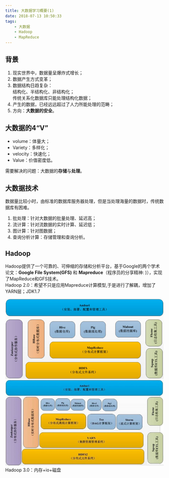 ```yaml
---
title: 大数据学习概要(1)
date: 2018-07-13 10:50:33
tags:
    - 大数据
    - Hadoop
    - MapReduce
---
```


## 背景
1. 现实世界中，数据量呈爆炸式增长；
2. 数据产生方式变革；
3. 数据结构日趋复杂：  
    结构化、半结构化、非结构化；  
    传统关系化数据库只能处理结构化数据；
4. 产生的数据，已经远远超过了人力所能处理的范畴；
5. 方向：**大数据的安全**。

<!-- more -->

## 大数据的4“V”
* volume：体量大；
* Variety：多样化；
* velocity：快速化；
* Value：价值密度低。

需要解决的问题：大数据的**存储**与**处理**。

## 大数据技术
数据量比较小时，由标准的数据库服务器处理，但是当处理海量的数据时，传统数据库有困难。

1. 批处理：针对大数据的批量处理、延迟高；  
2. 流计算：针对流数据的实时计算、延迟低；  
3. 图计算：针对图数据；  
4. 查询分析计算：存储管理和查询分析。

## Hadoop
Hadoop提供了一个可靠的、可伸缩的存储和分析平台，基于Google的两个学术论文：**Google File System(GFS)** 和 **Mapreduce**（程序员的分享精神: )），实现了MapReduce和GFS技术。  
Hadoop 2.0：希望不只是应用Mapreduce计算模型,于是进行了解耦，增加了YARN层；JDK1.7 

![Hadoop V1](/img/Hadoop1.png)
![Hadoop V2](/img/Hadoop2.png)  
Hadoop 3.0：内存+io+磁盘
